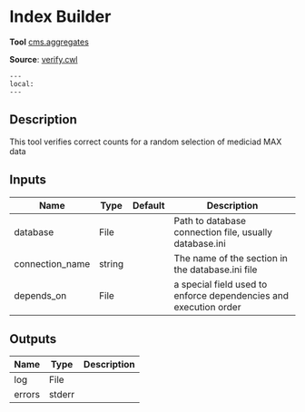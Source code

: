 # Index Builder
**Tool** 	[cms.aggregates](../members/aggregates.rst)

**Source**: [verify.cwl](../members/verify_cwl.md)

```{contents}
---
local:
---
```

## Description
This tool verifies correct counts for a random selection of
mediciad MAX data


## Inputs

| Name | Type | Default | Description |
|------|------|---------|-------------|
|database|File| |Path to database connection file, usually database.ini|
|connection_name|string| |The name of the section in the database.ini file|
|depends_on|File| |a special field used to enforce dependencies and execution order|

## Outputs

| Name | Type | Description |
|------|------|-------------|
|log|File| |
|errors|stderr| |
